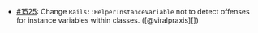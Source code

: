 * [#1525](https://github.com/rubocop/rubocop-rails/issues/1525): Change `Rails::HelperInstanceVariable` not to detect offenses for instance variables within classes. ([@viralpraxis][])
